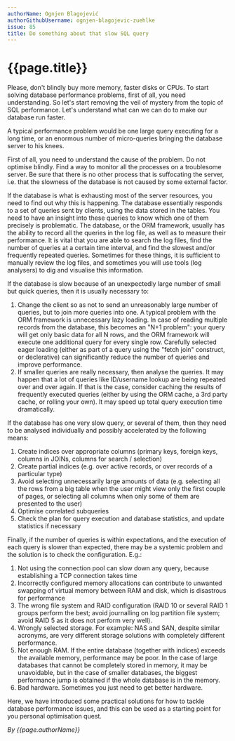 ```yaml
---
authorName: Ognjen Blagojević
authorGithubUsername: ognjen-blagojevic-zuehlke
issue: 85
title: Do something about that slow SQL query
---
```

# {{page.title}}

Please, don't blindly buy more memory, faster disks or CPUs. To start solving database performance problems, first of all, you need understanding. So let's start removing the veil of mystery from the topic of SQL performance. Let's understand what can we can do to make our database run faster.

A typical performance problem would be one large query executing for a long time, or an enormous number of micro-queries bringing the database server to his knees.

First of all, you need to understand the cause of the problem. Do not optimise blindly. Find a way to monitor all the processes on a troublesome server. Be sure that there is no other process that is suffocating the server, i.e. that the slowness of the database is not caused by some external factor.

If the database is what is exhausting most of the server resources, you need to find out why this is happening. The database essentially responds to a set of queries sent by clients, using the data stored in the tables. You need to have an insight into these queries to know which one of them precisely is problematic. The database, or the ORM framework, usually has the ability to record all the queries in the log file, as well as to measure their performance. It is vital that you are able to search the log files, find the number of queries at a certain time interval, and find the slowest and/or frequently repeated queries. Sometimes for these things, it is sufficient to manually review the log files, and sometimes you will use tools (log analysers) to dig and visualise this information.

If the database is slow because of an unexpectedly large number of small but quick queries, then it is usually necessary to: 
1. Change the client so as not to send an unreasonably large number of queries, but to join more queries into one. A typical problem with the ORM framework is unnecessary lazy loading. In case of reading multiple records from the database, this becomes an "N+1 problem": your query will get only basic data for all N rows, and the ORM framework will execute one additional query for every single row. Carefully selected eager loading (either as part of a query using the "fetch join" construct, or declerative) can significantly reduce the number of queries and improve performance.
2. If smaller queries are really necessary, then analyse the queries. It may happen that a lot of queries like ID/username lookup are being repeated over and over again. If that is the case, consider caching the results of frequently executed queries (either by using the ORM cache, a 3rd party cache, or rolling your own). It may speed up total query execution time dramatically.

If the database has one very slow query, or several of them, then they need to be analysed individually and possibly accelerated by the following means:
1. Create indices over appropriate columns (primary keys, foreign keys, columns in JOINs, columns for search / selection)
2. Create partial indices (e.g. over active records, or over records of a particular type)
3. Avoid selecting unnecessarily large amounts of data (e.g. selecting all the rows from a big table when the user might view only the first couple of pages, or selecting all columns when only some of them are presented to the user)
4. Optimise correlated subqueries
5. Check the plan for query execution and database statistics, and update statistics if necessary

Finally, if the number of queries is within expectations, and the execution of each query is slower than expected, there may be a systemic problem and the solution is to check the configuration. E.g.:
1. Not using the connection pool can slow down any query, because establishing a TCP connection takes time
2. Incorrectly configured memory allocations can contribute to unwanted swapping of virtual memory between RAM and disk, which is disastrous for performance
3. The wrong file system and RAID configuration (RAID 10 or several RAID 1 groups perform the best; avoid journalling on log partition file system; avoid RAID 5 as it does not perform very well).
4. Wrongly selected storage. For example: NAS and SAN, despite similar acronyms, are very different storage solutions with completely different performance.
5. Not enough RAM. If the entire database (together with indices) exceeds the available memory, performance may be poor. In the case of large databases that cannot be completely stored in memory, it may be unavoidable, but in the case of smaller databases, the biggest performance jump is obtained if the whole database is in the memory.
6. Bad hardware. Sometimes you just need to get better hardware.

Here, we have introduced some practical solutions for how to tackle database performance issues, and this can be used as a starting point for you personal optimisation quest.

*By {{page.authorName}}*
